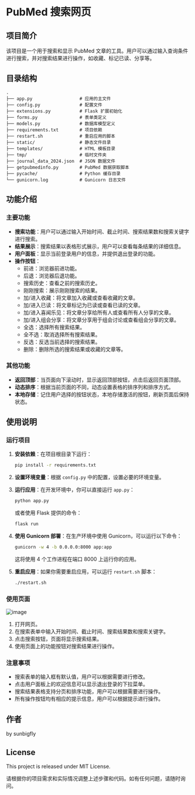 # PubMed 搜索网页

## 项目简介
该项目是一个用于搜索和显示 PubMed 文章的工具。用户可以通过输入查询条件进行搜索，并对搜索结果进行操作，如收藏、标记已读、分享等。

## 目录结构

```
.
├── app.py                  # 应用的主文件
├── config.py               # 配置文件
├── extensions.py           # Flask 扩展初始化
├── forms.py                # 表单类定义
├── models.py               # 数据库模型定义
├── requirements.txt        # 项目依赖
├── restart.sh              # 重启应用的脚本
├── static/                 # 静态文件目录
├── templates/              # HTML 模板目录
├── tmp/                    # 临时文件夹
├── journal_data_2024.json  # JSON 数据文件
├── getpubmedinfo.py        # PubMed 数据获取脚本
├── pycache/                # Python 缓存目录
└── gunicorn.log            # Gunicorn 日志文件
```

## 功能介绍

### 主要功能

- **搜索功能**：用户可以通过输入开始时间、截止时间、搜索结果数和搜索关键字进行搜索。
- **结果展示**：搜索结果以表格形式展示，用户可以查看每条结果的详细信息。
- **用户面板**：显示当前登录用户的信息，并提供退出登录的功能。
- **操作按钮**：
  - 前进：浏览器前进功能。
  - 后退：浏览器后退功能。
  - 搜索历史：查看之前的搜索历史。
  - 刚刚搜索：展示刚刚搜索的结果。
  - 加/进入收藏：将文章加入收藏或查看收藏的文章。
  - 加/进入已读：将文章标记为已读或查看已读的文章。
  - 加/进入喜闻乐见：将文章分享给所有人或查看所有人分享的文章。
  - 加/进入组会分享：将文章分享用于组会讨论或查看组会分享的文章。
  - 全选：选择所有搜索结果。
  - 全不选：取消选择所有搜索结果。
  - 反选：反选当前选择的搜索结果。
  - 删除：删除所选的搜索结果或收藏的文章等。

### 其他功能

- **返回顶部**：当页面向下滚动时，显示返回顶部按钮，点击后返回页面顶部。
- **动态排序**：根据当前页面的不同，动态设置表格的排序列和排序方式。
- **本地存储**：记住用户选择的按钮状态，本地存储激活的按钮，刷新页面后保持状态。

## 使用说明

### 运行项目

1. **安装依赖**：在项目根目录下运行：

   ```bash
   pip install -r requirements.txt
   ```

2. **设置环境变量**：根据 `config.py` 中的配置，设置必要的环境变量。

3. **运行应用**：在开发环境中，你可以直接运行 `app.py`：

   ```bash
   python app.py
   ```

   或者使用 Flask 提供的命令：

   ```bash
   flask run
   ```

4. **使用 Gunicorn 部署**：在生产环境中使用 Gunicorn，可以运行以下命令：

   ```bash
   gunicorn -w 4 -b 0.0.0.0:8000 app:app
   ```

   这将使用 4 个工作进程在端口 8000 上运行你的应用。

5. **重启应用**：如果你需要重启应用，可以运行 `restart.sh` 脚本：

   ```bash
   ./restart.sh
   ```

### 使用页面

![image](https://github.com/sunbigfly/pubmed-searcher/assets/58769230/1f7667c7-40cf-42b7-9d2d-05f124cbcce7)


1. 打开网页。
2. 在搜索表单中输入开始时间、截止时间、搜索结果数和搜索关键字。
3. 点击搜索按钮，页面将显示搜索结果。
4. 使用页面上的功能按钮对搜索结果进行操作。

### 注意事项

- 搜索表单的输入框有默认值，用户可以根据需要进行修改。
- 点击用户面板上的欢迎信息可以显示退出登录的下拉菜单。
- 搜索结果表格支持分页和排序功能，用户可以根据需要进行操作。
- 所有操作按钮均有相应的提示信息，用户可以根据提示进行操作。

## 作者

by sunbigfly


## License
This project is released under MIT License.

请根据你的项目需求和实际情况调整上述步骤和代码。如有任何问题，请随时询问。
